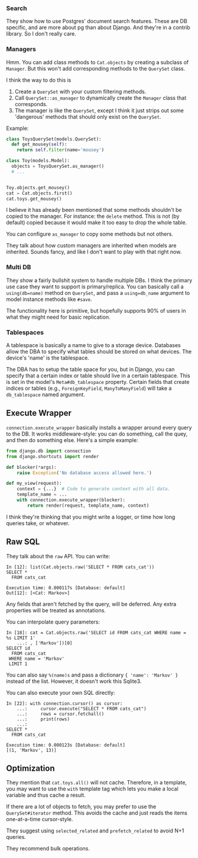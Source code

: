 ### Search

They show how to use Postgres' document search features. These are DB
specific, and are more about pg than about Django. And they're in a
contrib library. So I don't really care.

### Managers

Hmm. You can add class methods to `Cat.objects` by creating a subclass
of `Manager`. But this won't add corresponding methods to the `QuerySet`
class.

I think the way to do this is

1. Create a `QuerySet` with your custom filtering methods.
2. Call `QuerySet::as_manager` to dynamically create the `Manager` class
   that corresponds.
3. The manager is like the `QuerySet`, except I think it just strips out
   some 'dangerous' methods that should only exist on the `QuerySet`.

Example:

```python
class ToysQuerySet(models.QuerySet):
  def get_mousey(self):
    return self.filter(name='mousey')

class Toy(models.Model):
  objects = ToysQuerySet.as_manager()
  # ...


Toy.objects.get_mousey()
cat = Cat.objects.first()
cat.toys.get_mousey()
```

I believe it has already been mentioned that some methods shouldn't be
copied to the manager. For instance: the `delete` method. This is not
(by default) copied because it would make it too easy to drop the whole
table.

You can configure `as_manager` to copy some methods but not others.

They talk about how custom managers are inherited when models are
inherited. Sounds fancy, and like I don't want to play with that right
now.

### Multi DB

They show a fairly bullshit system to handle multiple DBs. I think the
primary use case they want to support is primary/replica. You can
basically call a `using(db=name)` method on `QuerySet`, and pass a
`using=db_name` argument to model instance methods like `#save`.

The functionality here is primitive, but hopefully supports 90% of users
in what they might need for basic replication.

### Tablespaces

A tablespace is basically a name to give to a storage device. Databases
allow the DBA to specify what tables should be stored on what devices.
The device's 'name' is the tablespace.

The DBA has to setup the table space for you, but in Django, you can
specify that a certain index or table should live in a certain
tablespace. This is set in the model's `Meta#db_tablespace` property.
Certain fields that create indices or tables (e.g., `ForeignKeyField`,
`ManyToManyField`) will take a `db_tablespace` named argument.

## Execute Wrapper

`connection.execute_wrapper` basically installs a wrapper around every
query to the DB. It works middleware-style: you can do something, call
the quey, and then do something else. Here's a simple example:

```python
from django.db import connection
from django.shortcuts import render

def blocker(*args):
    raise Exception('No database access allowed here.')

def my_view(request):
    context = {...}  # Code to generate context with all data.
    template_name = ...
    with connection.execute_wrapper(blocker):
        return render(request, template_name, context)
```

I think they're thinking that you might write a logger, or time how long
queries take, or whatever.

## Raw SQL

They talk about the `raw` API. You can write:

```ipython
In [12]: list(Cat.objects.raw('SELECT * FROM cats_cat'))
SELECT *
  FROM cats_cat

Execution time: 0.000117s [Database: default]
Out[12]: [<Cat: Markov>]
```

Any fields that aren't fetched by the query, will be deferred. Any extra
properties will be treated as annotations.

You can interpolate query parameters:

```ipython
In [18]: cat = Cat.objects.raw('SELECT id FROM cats_cat WHERE name = %s LIMIT 1'
    ...: , ['Markov'])[0]
SELECT id
  FROM cats_cat
 WHERE name = 'Markov'
 LIMIT 1
```

You can also say `%(name)s` and pass a dictionary `{ 'name': 'Markov'
}` instead of the list. However, it doesn't work this Sqlite3.

You can also execute your own SQL directly:

```ipython
In [22]: with connection.cursor() as cursor:
    ...:     cursor.execute("SELECT * FROM cats_cat")
    ...:     rows = cursor.fetchall()
    ...:     print(rows)
    ...:
SELECT *
  FROM cats_cat

Execution time: 0.000123s [Database: default]
[(1, 'Markov', 13)]
```

## Optimization

They mention that `cat.toys.all()` will not cache. Therefore, in a
template, you may want to use the `with` template tag which lets you
make a local variable and thus cache a result.

If there are a lot of objects to fetch, you may prefer to use the
`QuerySet#iterator` method. This avoids the cache and just reads the
items one-at-a-time cursor-style.

They suggest using `selected_related` and `prefetch_related` to avoid
N+1 queries.

They recommend bulk operations.
